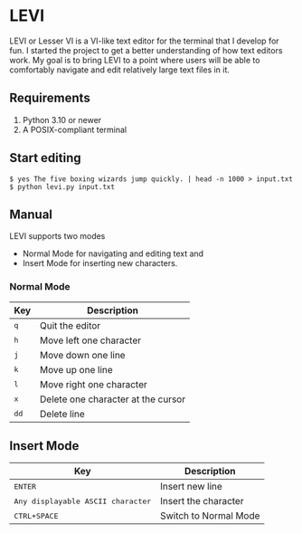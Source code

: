 # LEVI

LEVI or Lesser VI is a VI-like text editor for the terminal that I develop for
fun. I started the project to get a better understanding of how text editors
work.  My goal is to bring LEVI to a point where users will be able to
comfortably navigate and edit relatively large text files in it.

## Requirements

1. Python 3.10 or newer
2. A POSIX-compliant terminal

## Start editing

```console
$ yes The five boxing wizards jump quickly. | head -n 1000 > input.txt
$ python levi.py input.txt
```

## Manual

LEVI supports two modes

- Normal Mode for navigating and editing text and
- Insert Mode for inserting new characters.

### Normal Mode

| Key                                      | Description                        |
|------------------------------------------|------------------------------------|
| <kbd>q</kbd>                             | Quit the editor                    |
| <kbd>h</kbd>                             | Move left one character            |
| <kbd>j</kbd>                             | Move down one line                 |
| <kbd>k</kbd>                             | Move up one line                   |
| <kbd>l</kbd>                             | Move right one character           |
| <kbd>x</kbd>                             | Delete one character at the cursor |
| <kbd>dd</kbd>                            | Delete line                        |

## Insert Mode

| Key                                        | Description           |
|--------------------------------------------|-----------------------|
| <kbd>ENTER</kbd>                           | Insert new line       |
| <kbd>Any displayable ASCII character</kbd> | Insert the character  |
| <kbd>CTRL+SPACE</kbd>                      | Switch to Normal Mode |
